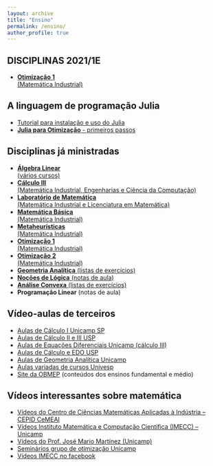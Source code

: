 ```yaml
---
layout: archive
title: "Ensino"
permalink: /ensino/
author_profile: true
---
```


## DISCIPLINAS 2021/1E

- [**Otimização 1**  
  (Matemática Industrial)](/otimizacao1/)
<!--- [**Tópicos em Pesquisa Operacional**  
  (Matemática Industrial)](/topicospo/)-->

## A linguagem de programação Julia

- [Tutorial para instalação e uso do Julia](/julia/)
- [**Julia para Otimização** - primeiros passos](/juliaopt/)

## Disciplinas já ministradas

- [**Álgebra Linear**  
  (vários cursos)](/algebra-linear/)
- [**Cálculo III**  
  (Matemática Industrial, Engenharias e Ciência da Computação)](/calculo3/)
- [**Laboratório de Matemática**  
  (Matemática Industrial e Licenciatura em Matemática)](/laboratorio-de-matematica/)
- [**Matemática Básica**  
  (Matemática Industrial)](/matematica-basica/)
- [**Metaheurísticas**  
  (Matemática Industrial)](/metaheuristicas/)
- [**Otimização 1**  
  (Matemática Industrial)](/otimizacao1/)
- [**Otimização 2**  
  (Matemática Industrial)](/otimizacao2/)
- [**Geometria Analítica** (listas de exercícios)](https://drive.google.com/file/d/1Z3oxequQlLdjKyLiXw6Yq0JT4rLmm-gL/view?usp=sharing)
- [**Noções de Lógica** (notas de aula)](https://drive.google.com/file/d/0B-G5znuapK7JRk9laWRVOWFGTFE/view?usp=sharing)
- [**Análise Convexa** (listas de exercícios)](https://drive.google.com/file/d/14dBCjGENT4phLsUo7Ip7_nvQ-Rp2D7Ev/view?usp=sharing)
- **Programação Linear** (notas de aula)

<!--## [Programas das disciplinas do Departamento de Matemática Aplicada](http://www.matematicaaplicada.saomateus.ufes.br/programas-de-disciplinas-do-dma)-->

## Vídeo-aulas de terceiros

- [Aulas de Cálculo I Unicamp SP](https://www.youtube.com/playlist?list=PL2D9B691A704C6F7B)
- [Aulas de Cálculo II e III USP](https://www.youtube.com/playlist?list=PLxI8Can9yAHeZfF4HwiVmv4D6n3acKLER)
- [Aulas de Equações Diferenciais Unicamp (cálculo III)](https://www.youtube.com/playlist?list=PLFBA21F349930F92F)
- [Aulas de Cálculo e EDO USP](https://www.youtube.com/playlist?list=PLxI8Can9yAHeOiMYCBlkyCALloROQ58OY)
- [Aulas de Geometria Analítica Unicamp](https://www.youtube.com/playlist?list=PLxI8Can9yAHdmzItRKhWYl_ZsDe44PUrp)
- [Aulas variadas de cursos Univesp](https://www.youtube.com/channel/UCBL2tfrwhEhX52Dze_aO3zA)
- [Site da OBMEP](https://portaldosaber.obmep.org.br/index.php/modulo/index?a=1) (conteúdos dos ensinos fundamental e médio)

## Vídeos interessantes sobre matemática

- [Vídeos do Centro de Ciências Matemáticas Aplicadas à Indústria – CEPID CeMEAI](https://www.youtube.com/channel/UCWyGvB0wy9qRCyRFKK41gUg)
- [Vídeos Instituto Matemática e Computação Científica (IMECC) – Unicamp](https://www.youtube.com/channel/UCuIreVLerOxz20iOiiNZNAw)
- [Vídeos do Prof. José Mario Martínez (Unicamp)](https://www.youtube.com/channel/UCUrtvwe5cvgzuMY8w7rgLjQ)
- [Seminários grupo de otimização Unicamp](http://www.ime.unicamp.br/~martinez/seminarios.html)
- [Vídeos IMECC no facebook](https://www.facebook.com/pg/IMECCUnicampBR/videos/?ref=page_internal)
